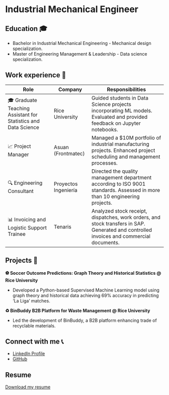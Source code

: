 # Industrial Mechanical Engineer


## Education 🎓
-  Bachelor in Industrial Mechanical Engineering - Mechanical design specialization.
-  Master of Engineering Management & Leadership - Data science specialization.


## Work experience 💼

| Role | Company | Responsibilities |
|------|---------|------------------|
| 🎓 Graduate Teaching Assistant for Statistics and Data Science | Rice University | Guided students in Data Science projects incorporating ML models. Evaluated and provided feedback on Jupyter notebooks. |
| 📈 Project Manager | Asuan (Frontmatec) | Managed a $10M portfolio of industrial manufacturing projects. Enhanced project scheduling and management processes. |
| 🔍 Engineering Consultant | Proyectos Ingeniería | Directed the quality management department according to ISO 9001 standards. Assessed in more than 10 engineering projects. |
| 📊 Invoicing and Logistic Support Trainee | Tenaris | Analyzed stock receipt, dispatches, work orders, and stock transfers in SAP. Generated and controlled invoices and commercial documents. |


## Projects 🚀 

**⚽ Soccer Outcome Predictions: Graph Theory and Historical Statistics @ Rice University**
- Developed a Python-based Supervised Machine Learning model using graph theory and historical data achieving 69% accuracy in predicting ‘La Liga’ matches.

**♻ BinBuddy B2B Platform for Waste Management @ Rice University**
- Led the development of BinBuddy, a B2B platform enhancing trade of recyclable materials.


## Connect with me 📞
- [LinkedIn Profile](https://www.linkedin.com/in/calbertiboms/)
- [GitHub](https://github.com/calbertiboms)

## Resume
[Download my resume](https://github.com/calbertiboms/calbertiboms.github.io/raw/main/resume/Cecilia%20Alberti_Resume.pdf)


